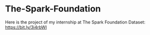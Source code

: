 # The-Spark-Foundation
Here is the project of my internship at The Spark Foundation 
Dataset: https://bit.ly/3i4rbWI
